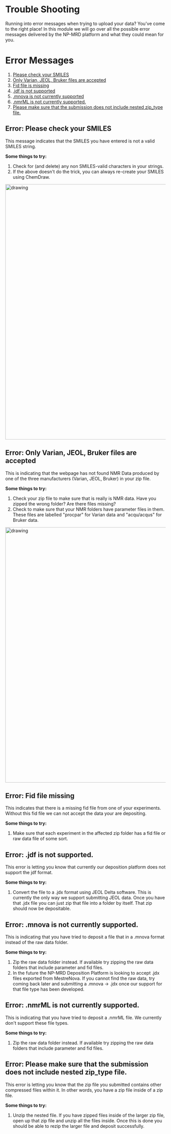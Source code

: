 # Trouble Shooting

Running into error messages when trying to upload your data? You've come to the right place! In this module we will go over all the possible error messages delivered by the NP-MRD platform and what they could mean for you.

# Error Messages
1. [Please check your SMILES](#error-please-check-your-smiles)
2. [Only Varian, JEOL, Bruker files are accepted](#error-only-varian-jeol-bruker-files-are-accepted)
3. [Fid file is missing](#error-fid-file-missing)
4. [.jdf is not supported](#error-jdf-is-not-supported)
5. [.mnova is not currently supported](#error-mnova-is-not-currently-supported)
6. [.nmrML is not currently supported.](#error-nmrml-is-not-currently-supported)
7. [Please make sure that the submission does not include nested zip_type file.](#error-please-make-sure-that-the-submission-does-not-include-nested-ziptype-file)


## **Error: Please check your SMILES**
This message indicates that the SMILES you have entered is not a valid SMILES string. 

**Some things to try:**

1. Check for (and delete) any non SMILES-valid characters in your strings.
2. If the above doesn't do the trick, you can always re-create your SMILES using ChemDraw.

<img src="https://user-images.githubusercontent.com/55040326/162302799-8a56f0e4-b6f9-4ab5-bd77-d76a8dd4eceb.png" alt="drawing" width="800"/>

## **Error: Only Varian, JEOL, Bruker files are accepted**
This is indicating that the webpage has not found NMR Data produced by one of the three manufacturers (Varian, JEOL, Bruker) in your zip file. 

**Some things to try:**

1. Check your zip file to make sure that is really is NMR data. Have you zipped the wrong folder? Are there files missing?
2. Check to make sure that your NMR folders have parameter files in them. These files are labelled "procpar" for Varian data and "acqu/acqus" for Bruker data. 

<img src="https://user-images.githubusercontent.com/55040326/162330960-e64253c8-d4a7-402b-b1d6-a95a70266899.png" alt="drawing" width="800"/>

## **Error: Fid file missing**
This indicates that there is a missing fid file from one of your experiments. Without this fid file we can not accept the data your are depositing.

**Some things to try:**

1. Make sure that each experiment in the affected zip folder has a fid file or raw data file of some sort.

## **Error: .jdf is not supported.**
This error is letting you know that currently our deposition platform does not support the jdf format.

**Some things to try:**

1. Convert the file to a .jdx format using JEOL Delta software. This is currently the only way we support submitting JEOL data. Once you have that .jdx file you can just zip that file into a folder by itself. That zip should now be depositable.

## **Error: .mnova is not currently supported.**
This is indicating that you have tried to deposit a file that in a .mnova format instead of the raw data folder.

**Some things to try:**

1. Zip the raw data folder instead. If available try zipping the raw data folders that include parameter and fid files.
2. In the future the NP-MRD Deposition Platform is looking to accept .jdx files exported from MestreNova. If you cannot find the raw data, try coming back later and submitting a .mnova -> .jdx once our support for that file type has been developed.
## **Error: .nmrML is not currently supported.**
This is indicating that you have tried to deposit a .nmrML file. We currently don't support these file types.

**Some things to try:**

1. Zip the raw data folder instead. If available try zipping the raw data folders that include parameter and fid files.

## **Error: Please make sure that the submission does not include nested zip_type file.**
This error is letting you know that the zip file you submitted contains other compressed files within it. In other words, you have a zip file inside of a zip file. 

**Some things to try:**

1. Unzip the nested file. If you have zipped files inside of the larger zip file, open up that zip file and unzip all the files inside. Once this is done you should be able to rezip the larger file and deposit successfully.